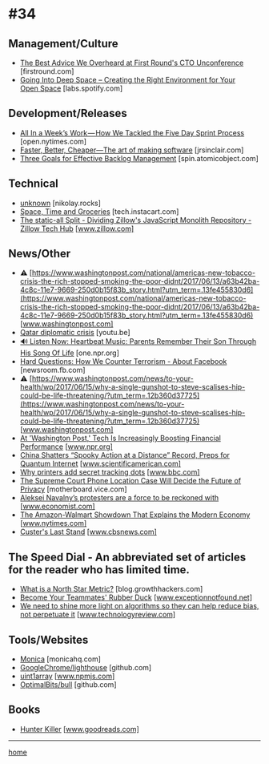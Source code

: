 # #34

## Management/Culture
* [The Best Advice We Overheard at First Round's CTO Unconference](http://firstround.com/review/the-best-advice-we-overheard-at-first-rounds-cto-unconference/) [firstround.com]
* [Going Into Deep Space – Creating the Right Environment for Your Open Space](https://labs.spotify.com/2017/05/31/going-into-deep-space-creating-the-right-environment-for-your-open-space/) [labs.spotify.com]

## Development/Releases
* [All In a Week’s Work — How We Tackled the Five Day Sprint Process](https://open.nytimes.com/all-in-a-weeks-work-how-we-tackled-the-five-day-sprint-process-c0aba01a6446) [open.nytimes.com]
* [Faster, Better, Cheaper—The art of making software](http://jrsinclair.com/articles/2017/faster-better-cheaper-art-of-making-software/) [jrsinclair.com]
* [Three Goals for Effective Backlog Management](https://spin.atomicobject.com/2017/06/14/effective-backlog-management-goals/) [spin.atomicobject.com]

## Technical
* [unknown](http://nikolay.rocks/2017-06-14-monorepo-opinion) [nikolay.rocks]
* [Space, Time and Groceries](https://tech.instacart.com/space-time-and-groceries-a315925acf3a) [tech.instacart.com]
* [The static-all Split - Dividing Zillow's JavaScript Monolith Repository - Zillow Tech Hub](https://www.zillow.com/engineering/dividing-zillows-js-repo/) [www.zillow.com]

## News/Other
* &#9888; [https://www.washingtonpost.com/national/americas-new-tobacco-crisis-the-rich-stopped-smoking-the-poor-didnt/2017/06/13/a63b42ba-4c8c-11e7-9669-250d0b15f83b_story.html?utm_term=.13fe455830d6](https://www.washingtonpost.com/national/americas-new-tobacco-crisis-the-rich-stopped-smoking-the-poor-didnt/2017/06/13/a63b42ba-4c8c-11e7-9669-250d0b15f83b_story.html?utm_term=.13fe455830d6) [www.washingtonpost.com]
* [Qatar diplomatic crisis](https://youtu.be/Q3t6NkVcyMA) [youtu.be]
* [🔊 Listen Now: Heartbeat Music: Parents Remember Their Son Through His Song Of Life](http://one.npr.org/?sharedMediaId=533255537:533255538) [one.npr.org]
* [Hard Questions: How We Counter Terrorism - About Facebook](https://newsroom.fb.com/news/2017/06/how-we-counter-terrorism/) [newsroom.fb.com]
* &#9888; [https://www.washingtonpost.com/news/to-your-health/wp/2017/06/15/why-a-single-gunshot-to-steve-scalises-hip-could-be-life-threatening/?utm_term=.12b360d37725](https://www.washingtonpost.com/news/to-your-health/wp/2017/06/15/why-a-single-gunshot-to-steve-scalises-hip-could-be-life-threatening/?utm_term=.12b360d37725) [www.washingtonpost.com]
* [At 'Washington Post,' Tech Is Increasingly Boosting Financial Performance](http://www.npr.org/sections/alltechconsidered/2017/06/13/531099577/at-washington-post-tech-is-increasingly-boosting-financial-performance) [www.npr.org]
* [China Shatters &ldquo;Spooky Action at a Distance&rdquo; Record, Preps for Quantum Internet](https://www.scientificamerican.com/article/china-shatters-ldquo-spooky-action-at-a-distance-rdquo-record-preps-for-quantum-internet/) [www.scientificamerican.com]
* [Why printers add secret tracking dots](http://www.bbc.com/future/story/20170607-why-printers-add-secret-tracking-dots) [www.bbc.com]
* [The Supreme Court Phone Location Case Will Decide the Future of Privacy](https://motherboard.vice.com/en_us/article/scotus-cell-location-privacy-op-ed) [motherboard.vice.com]
* [Aleksei Navalny’s protesters are a force to be reckoned with](http://www.economist.com/news/europe/21723439-anti-corruption-activist-chief-threat-vladimir-putin-next-years-election-aleksei) [www.economist.com]
* [The Amazon-Walmart Showdown That Explains the Modern Economy](https://www.nytimes.com/2017/06/16/upshot/the-amazon-walmart-showdown-that-explains-the-modern-economy.html) [www.nytimes.com]
* [Custer's Last Stand](http://www.cbsnews.com/news/custers-last-stand/) [www.cbsnews.com]

## The Speed Dial - An abbreviated set of articles for the reader who has limited time.
* [What is a North Star Metric?](https://blog.growthhackers.com/what-is-a-north-star-metric-b31a8512923f) [blog.growthhackers.com]
* [Become Your Teammates' Rubber Duck](https://www.exceptionnotfound.net/become-your-teammates-rubber-duck/) [www.exceptionnotfound.net]
* [We need to shine more light on algorithms so they can help reduce bias, not perpetuate it](https://www.technologyreview.com/s/607955/inspecting-algorithms-for-bias/) [www.technologyreview.com]

## Tools/Websites
* [Monica](https://monicahq.com/) [monicahq.com]
* [GoogleChrome/lighthouse](https://github.com/GoogleChrome/lighthouse) [github.com]
* [uint1array](https://www.npmjs.com/package/uint1array) [www.npmjs.com]
* [OptimalBits/bull](https://github.com/optimalbits/bull) [github.com]

## Books
* [Hunter Killer](https://www.goodreads.com/book/show/21471309-hunter-killer) [www.goodreads.com]
___
[home](index.md)
